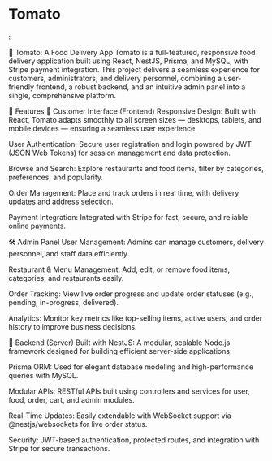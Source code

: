 # Tomato
:

🍅 Tomato: A Food Delivery App
Tomato is a full-featured, responsive food delivery application built using React, NestJS, Prisma, and MySQL, with Stripe payment integration. This project delivers a seamless experience for customers, administrators, and delivery personnel, combining a user-friendly frontend, a robust backend, and an intuitive admin panel into a single, comprehensive platform.

🚀 Features
👥 Customer Interface (Frontend)
Responsive Design: Built with React, Tomato adapts smoothly to all screen sizes — desktops, tablets, and mobile devices — ensuring a seamless user experience.

User Authentication: Secure user registration and login powered by JWT (JSON Web Tokens) for session management and data protection.

Browse and Search: Explore restaurants and food items, filter by categories, preferences, and popularity.

Order Management: Place and track orders in real time, with delivery updates and address selection.

Payment Integration: Integrated with Stripe for fast, secure, and reliable online payments.

🛠️ Admin Panel
User Management: Admins can manage customers, delivery personnel, and staff data efficiently.

Restaurant & Menu Management: Add, edit, or remove food items, categories, and restaurants easily.

Order Tracking: View live order progress and update order statuses (e.g., pending, in-progress, delivered).

Analytics: Monitor key metrics like top-selling items, active users, and order history to improve business decisions.

🧱 Backend (Server)
Built with NestJS: A modular, scalable Node.js framework designed for building efficient server-side applications.

Prisma ORM: Used for elegant database modeling and high-performance queries with MySQL.

Modular APIs: RESTful APIs built using controllers and services for user, food, order, cart, and admin modules.

Real-Time Updates: Easily extendable with WebSocket support via @nestjs/websockets for live order status.

Security: JWT-based authentication, protected routes, and integration with Stripe for secure transactions.

